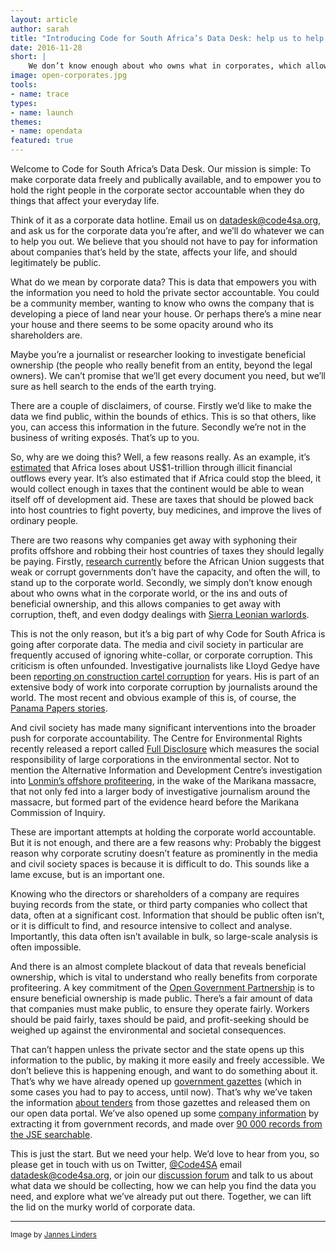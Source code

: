 ```yaml
---
layout: article
author: sarah
title: "Introducing Code for South Africa’s Data Desk: help us to help you make corporate data open"
date: 2016-11-28
short: |
    We don’t know enough about who owns what in corporates, which allows corruption, theft and dodgy dealings to happen. That’s why we’re going after the data. 
image: open-corporates.jpg
tools:
- name: trace
types:
- name: launch
themes:
- name: opendata
featured: true
---
```


Welcome to Code for South Africa’s Data Desk. Our mission is simple: To make corporate data freely and publically available, and to empower you to hold the right people in the corporate sector accountable when they do things that affect your everyday life. 


Think of it as a corporate data hotline. Email us on <a href="mailto:datadesk@code4sa.org">datadesk@code4sa.org</a>, and ask us for the corporate data you’re after, and we’ll do whatever we can to help you out. We believe that you should not have to pay for information about companies that’s held by the state, affects your life, and should legitimately be public. 


What do we mean by corporate data? This is data that empowers you with the information you need to hold the private sector accountable. You could be a community member, wanting to know who owns the company that is developing a piece of land near your house. Or perhaps there’s a mine near your house and there seems to be some opacity around who its shareholders are. 


Maybe you’re a journalist or researcher looking to investigate beneficial ownership (the people who really benefit from an entity, beyond the legal owners). We can’t promise that we’ll get every document you need, but we’ll sure as hell search to the ends of the earth trying.

There are a couple of disclaimers, of course. Firstly we’d like to make the data we find public, within the bounds of ethics. This is so that others, like you, can access this information in the future. Secondly we’re not in the business of writing exposés. That’s up to you.


So, why are we doing this? Well, a few reasons really.
As an example, it’s <a href="http://www.rdm.co.za/business/2016/03/09/us1-trillion-flows-out-of-africa">estimated</a> that Africa loses about US$1-trillion through illicit financial outflows every year. It’s also estimated that if Africa could stop the bleed, it would collect enough in taxes that the continent would be able to wean itself off of development aid. These are taxes that should be plowed back into host countries to fight poverty, buy medicines, and improve the lives of ordinary people.


There are two reasons why companies get away with syphoning their profits offshore and robbing their host countries of taxes they should legally be paying. Firstly, <a href="http://www.uneca.org/sites/default/files/PublicationFiles/iff_main_report_26feb_en.pdf">research currently</a> before the African Union suggests that weak or corrupt governments don’t have the capacity, and often the will, to stand up to the corporate world.
Secondly, we simply don’t know enough about who owns what in the corporate world, or the ins and outs of beneficial ownership, and this allows companies to get away with corruption, theft, and even dodgy dealings with <a href="https://panamapapers.investigativecenters.org/sierra-leone-2/">Sierra Leonian warlords</a>.


This is not the only reason, but it’s a big part of why Code for South Africa is going after corporate data.
The media and civil society in particular are frequently accused of ignoring white-collar, or corporate corruption. This criticism is often unfounded. Investigative journalists like Lloyd Gedye have been <a href="http://mg.co.za/article/2009-04-25-cartel-construction">reporting on construction cartel corruption</a> for years. His is part of an extensive body of work into corporate corruption by journalists around the world. The most recent and obvious example of this is, of course, the <a href="https://panamapapers.investigativecenters.org/">Panama Papers stories</a>.


And civil society has made many significant interventions into the broader push for corporate accountability. The Centre for Environmental Rights recently released a report called <a href="http://cer.org.za/full-disclosure">Full Disclosure</a> which measures the social responsibility of large corporations in the environmental sector.
Not to mention the Alternative Information and Development Centre’s investigation into <a href="http://aidc.org.za/lonmin-the-marikana-massacre-and-the-bermuda-connection-seminar-and-press-conference/">Lonmin’s offshore profiteering</a>, in the wake of the Marikana massacre, that not only fed into a larger body of investigative journalism around the massacre, but formed part of the evidence heard before the Marikana Commission of Inquiry.


These are important attempts at holding the corporate world accountable. But it is not enough, and there are a few reasons why:
Probably the biggest reason why corporate scrutiny doesn’t feature as prominently in the media and civil society spaces is because it is difficult to do. This sounds like a lame excuse, but is an important one.


Knowing who the directors or shareholders of a company are requires buying records from the state, or third party companies who collect that data, often at a significant cost. Information that should be public often isn’t, or it is difficult to find, and resource intensive to collect and analyse. Importantly, this data often isn’t available in bulk, so large-scale analysis is often impossible.


And there is an almost complete blackout of data that reveals beneficial ownership, which is vital to understand who really benefits from corporate profiteering. A key commitment of the <a href="http://www.opengovpartnership.org/blog/madaleine-weber/2016/05/05/press-release-south-africa-makes-major-commitment-towards-financial">Open Government Partnership</a> is to ensure beneficial ownership is made public. 
There’s a fair amount of data that companies must make public, to ensure they operate fairly. Workers should be paid fairly, taxes should be paid, and profit-seeking should be weighed up against the environmental and societal consequences.


That can’t happen unless the private sector and the state opens up this information to the public, by making it more easily and freely accessible. We don’t believe this is happening enough, and want to do something about it.
That’s why we have already opened up <a href="http://opengazettes.org.za/">government gazettes</a> (which in some cases you had to pay to access, until now). That’s why we’ve taken the information <a href="https://data.code4sa.org/Government/Tender-Awards-2015-2016/kvv2-xrvr">about tenders</a> from those gazettes and released them on our open data portal.
We’ve also opened up some <a href="https://data.code4sa.org/Business/SA-CIPC-Company-Registration-Number-and-Names-extr/4k98-td3w">company information</a> by extracting it from government records, and made over <a href="https://dc.sourceafrica.net/documents/48770-conduit-capital-limited-condensed-consolidated.html">90 000 records from the JSE searchable</a>. 


This is just the start. But we need your help. 
We’d love to hear from you, so please get in touch with us on Twitter, <a href="https://twitter.com/@Code4SA">@Code4SA</a> email <a href="mailto:datadesk@code4sa.org">datadesk@code4sa.org</a>, or join our <a href="http://discuss.codebridge.org.za/t/cipc-data/72/3">discussion forum</a> and talk to us about what data we should be collecting, how we can help you find the data you need, and explore what we’ve already put out there.
Together, we can lift the lid on the murky world of corporate data.

<hr>

<small>Image by <a href="https://commons.wikimedia.org/wiki/File:Vergaderruimte_Boardroom.jpg">Jannes Linders</a></small>
